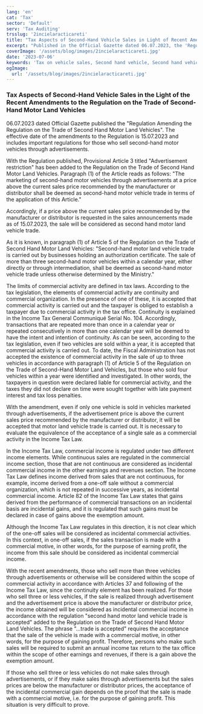 ```yaml
---
lang: 'en'
cat: 'Tax'
sector: 'Default'
serv: 'Tax Auditing'
trsslug: '2incielaracticareti'
title: "Tax Aspects of Second-Hand Vehicle Sales in Light of Recent Amendments to the Regulation on the Trade of Second-Hand Motor Land Vehicles"
excerpt: "Published in the Official Gazette dated 06.07.2023, the 'Regulation Amending the Regulation on the Trade of Second Hand Motor Land Vehicles' contains important regulations for those who sell second hand land vehicles through advertisements."
coverImage: '/assets/blog/images/2incielaracticareti.jpg'
date: '2023-07-06'
keywords: 'Tax on vehicle sales, Second hand vehicle, Second hand vehicle, second hand vehicle trade, ban on second-hand vehicle trade'
ogImage:
  url: '/assets/blog/images/2incielaracticareti.jpg'
---
```


### Tax Aspects of Second-Hand Vehicle Sales in the Light of the Recent Amendments to the Regulation on the Trade of Second-Hand Motor Land Vehicles

06.07.2023 dated Official Gazette published the "Regulation Amending the Regulation on the Trade of Second Hand Motor Land Vehicles". The effective date of the amendments to the Regulation is 15.07.2023 and includes important regulations for those who sell second-hand motor vehicles through advertisements.

With the Regulation published, Provisional Article 3 titled "Advertisement restriction" has been added to the Regulation on the Trade of Second Hand Motor Land Vehicles. Paragraph (1) of the Article reads as follows: "The marketing of second-hand motor vehicles through advertisements at a price above the current sales price recommended by the manufacturer or distributor shall be deemed as second-hand motor vehicle trade in terms of the application of this Article."

Accordingly, if a price above the current sales price recommended by the manufacturer or distributor is requested in the sales announcements made as of 15.07.2023, the sale will be considered as second hand motor land vehicle trade.

As it is known, in paragraph (1) of Article 5 of the Regulation on the Trade of Second Hand Motor Land Vehicles: "Second-hand motor land vehicle trade is carried out by businesses holding an authorization certificate. The sale of more than three second-hand motor vehicles within a calendar year, either directly or through intermediation, shall be deemed as second-hand motor vehicle trade unless otherwise determined by the Ministry."

The limits of commercial activity are defined in tax laws. According to the tax legislation, the elements of commercial activity are continuity and commercial organization. In the presence of one of these, it is accepted that commercial activity is carried out and the taxpayer is obliged to establish a taxpayer due to commercial activity in the tax office. Continuity is explained in the Income Tax General Communiqué Serial No. 104. Accordingly, transactions that are repeated more than once in a calendar year or repeated consecutively in more than one calendar year will be deemed to have the intent and intention of continuity. As can be seen, according to the tax legislation, even if two vehicles are sold within a year, it is accepted that commercial activity is carried out. To date, the Fiscal Administration has not accepted the existence of commercial activity in the sale of up to three vehicles in accordance with paragraph (1) of Article 5 of the Regulation on the Trade of Second-Hand Motor Land Vehicles, but those who sold four vehicles within a year were identified and investigated. In other words, the taxpayers in question were declared liable for commercial activity, and the taxes they did not declare on time were sought together with late payment interest and tax loss penalties.

With the amendment, even if only one vehicle is sold in vehicles marketed through advertisements, if the advertisement price is above the current sales price recommended by the manufacturer or distributor, it will be accepted that motor land vehicle trade is carried out. It is necessary to evaluate the equivalence of the acceptance of a single sale as a commercial activity in the Income Tax Law.

In the Income Tax Law, commercial income is regulated under two different income elements. While continuous sales are regulated in the commercial income section, those that are not continuous are considered as incidental commercial income in the other earnings and revenues section. The Income Tax Law defines income derived from sales that are not continuous, for example, income derived from a one-off sale without a commercial organization, which is not repeated in successive years, as incidental commercial income. Article 82 of the Income Tax Law states that gains derived from the performance of commercial transactions on an incidental basis are incidental gains, and it is regulated that such gains must be declared in case of gains above the exemption amount.

Although the Income Tax Law regulates in this direction, it is not clear which of the one-off sales will be considered as incidental commercial activities. In this context, in one-off sales, if the sales transaction is made with a commercial motive, in other words, for the purpose of earning profit, the income from this sale should be considered as incidental commercial income.

With the recent amendments, those who sell more than three vehicles through advertisements or otherwise will be considered within the scope of commercial activity in accordance with Articles 37 and following of the Income Tax Law, since the continuity element has been realized. For those who sell three or less vehicles, if the sale is realized through advertisement and the advertisement price is above the manufacturer or distributor price, the income obtained will be considered as incidental commercial income in accordance with the regulation "second hand motor land vehicle trade is accepted" added to the Regulation on the Trade of Second Hand Motor Land Vehicles. The phrase "...trade is accepted" requires the acceptance that the sale of the vehicle is made with a commercial motive, in other words, for the purpose of gaining profit. Therefore, persons who make such sales will be required to submit an annual income tax return to the tax office within the scope of other earnings and revenues, if there is a gain above the exemption amount.

If those who sell three or less vehicles do not make sales through advertisements, or if they make sales through advertisements but the sales prices are below the manufacturer or distributor prices, the acceptance of the incidental commercial gain depends on the proof that the sale is made with a commercial motive, i.e. for the purpose of gaining profit. This situation is very difficult to prove.